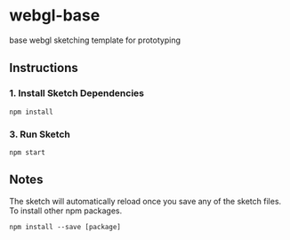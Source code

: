 # webgl-base
base webgl sketching template for prototyping

## Instructions

### 1. Install Sketch Dependencies
```
npm install
```

### 3. Run Sketch
```
npm start
```

## Notes

The sketch will automatically reload once you save any of the sketch files. To install other npm packages.
```
npm install --save [package]
```
